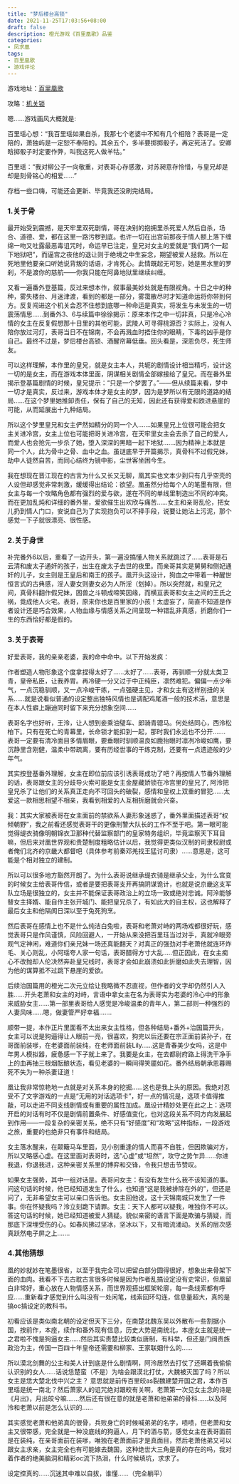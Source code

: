 ```yaml
---
title: "梦后楼台高锁"
date: 2021-11-25T17:03:56+08:00
draft: false
description: 橙光游戏《百里凰歌》品鉴
categories: 
- 凤求凰
tags:
- 百里凰歌
- 游戏评论
---
```


游戏地址：[百里凰歌](https://www.66rpg.com/game/59252)

攻略：[机关锁](https://getnote.cf/SJMH9)

嗯......游戏画风大概就是:

百里瑶心想：“我百里瑶如果自杀，我那七个老婆中不知有几个相陪？表哥是一定陪的，萧独屿是一定恕不奉陪的。其余五个，多半要掷掷骰子，再定死活了。安卿晗掷骰子时定要作弊，叫我这死人做羊牯。”

百里瑶：“我对柳公子一向敬重，对表哥心存感激，对苏昶意存怜惜，与皇兄却是却是刻骨铭心的相爱……”

存档一些口嗨，可能还会更新、毕竟我还没刷完结局。

### 1.关于骨

最开始受到震撼，是天牢里双死剧情，哥在决别的抱拥里杀死爱人然后自杀，场合、道德、爱，都在这里一路污秽到底。也许一切在出宫前那夜于情人额上落下缠绵一吻又吐露最恶毒诅咒时，命运早已注定，皇兄对女主的爱就是“我们两个一起下地狱吧”，而逼宫之夜他的退让则于绝境之中生妄念，期望被爱人拯救。所以在死地里他要亲口听她说背叛的话语，才肯死心。此情既起无可恕，她是黑水里的罗刹，不是渡你的慈航——你我只能在阿鼻地狱里继续纠缠。

又看一遍番外登基篇，反过来想本作，叙事最美妙处就是有限视角。十日之中的种种，雾失楼台、月迷津渡，看到的都是一部分，雾霭散尽时才知道命运将你带到何方。反复闯进这个机关会忍不住想到底哪一种命运是真实，将发生与未发生的一切震荡情思......到番外3、6与续篇中徐徐揭示：原来本作之中一切非真，只是冷心冷情的女主在反复假想那十日里的其他可能，武陵人可寻得桃源否？实际上，没有人陪你放过河灯，表哥当日不在锦南，不会再溅血时捂住你的眼睛，下毒的凶手是你自己。最终不过是，梦后楼台高锁、酒醒帘幕低垂。回头看是，深恩负尽，死生师友。

可以这样理解，本作里的皇兄，就是女主本人，共轭的剧情设计相当精巧，设计这一切的是女主，而在游戏本体里面，阴谋相关剧情全部嫁接给了皇兄。而在番外里揭示登基篇剧情的时候，皇兄提示：“只是一个梦罢了。”——但从续篇来看，梦中一切才是真实，反过来，游戏本体才是女主的梦，因为是梦所以有无限的道路的结局......在这个梦里她推卸责任，保有了自己的无知，因此还有获得爱和跌进悬崖的可能，从而延展出十九种结局。

所以这个梦里皇兄和女主俨然如精分的同一个人.......如果皇兄上位很可能会把女主关进冷宫，女主上位也可能把哥关进冷宫，在天牢里女主会去杀了自己的爱人，而爱人也会抢先一步杀了她，堕入深深的黑暗一起下地狱.......因为精神上本就是同一个人，此为骨中之骨、血中之血。虽谜底早于开篇揭示，真骨科不过假兄妹，劫中人徒然自苦，而同心结终为镜中影，尘世客坐困今生。

我在想现在晋江现在的古言为什么又长又无聊，凰其实也文本少到只有几乎空壳的人设但却感觉非常刺激，缓缓得出结论：欲望。凰虽然分给每个人的笔墨有限，但女主与每一个攻略角色都有强烈的爱与欲，遂在不同的单线里制造出不同的冲突。而在更加乱炖和详细的番外里，爱欲催生出欢欣与痛苦……女主和亲哥乱伦，把女儿扔到情人门口，安说自己为了实现抱负可以不择手段，说要让她沾上污泥，那个感觉一下子就很漂亮、很性感。

### 2.关于身世

补完番外6以后，重看了一边开头，第一遍没搞懂人物关系就跳过了......表哥是石云清和废太子通奸的孩子，出生在废太子去世的夜里。而亲哥其实是舅舅和侧妃通奸的儿子，女主则是王皇后和南王的孩子。凰开头这设计，狗血之中带着一种醒世恒言式的古典感，淫人妻女则妻女必为人所淫（划掉）。所以突然就，和皇兄之间，真骨科翻作假兄妹，困兽之斗顿成啼笑因缘，而横亘表哥和女主之间的王氏之祸，竟成他人火宅。表哥，原来你也是百里家的小孩！太虚妄了，简直不知道是作者设计还是巧合效果，人物血缘与情感关系之间呈现一种错乱非真感，折磨你们一生的东西恰好都是假的。

### 3.关于表哥

好爱表哥，我的亲亲老婆，我的命中命中。以下开始发疯：

作者塑造人物形象这个度拿捏得太好了……太好了……表哥，再驯顺一分就太类卫青，皇帝私臣，让我养胃。再冷硬一分又过于中正纯臣，凛然难犯。偏偏一点少年气，一点沉稳驯顺，又一点冷峻干练，一点强硬主见，才和女主有这样别扭的关系……就是说看似普通的设定整出独特风情也是调配鸡尾酒一般的技术活，意思是在本人性癖上蹦迪同时留下来充分想象空间……

表哥名字也好听，王泠，让人想到妾乘油璧车、郎骑青骢马。何处结同心，西泠松柏下。只有在死亡的青幕里，长命锁才能扣到一起，那时我们永远也不分开.......表哥一定要有清冷面目多情眉眼，要垂眼时驯顺温良如鹿抬眼时凛冽冷峻如鹰，要沉静里含刚健，温柔中带疏离，要有历经世事的干练克制，还要有一点遗迹般的少年气。

其实按登基番外理解，女主在即位前应该引诱表哥成功了吧？再按情人节番外理解的话，表哥跟女主的分歧导火索可能是女主金屋藏娇锁在冷宫里的皇兄了, 阿泠把皇兄杀了让他们的关系真正走向不可回头的破裂，感情和皇权上双重的冒犯……太爱这一款相思相望不相亲，我看到相爱的人互相折磨就会兴奋。

我：其实大家被表哥在女主面前的禁欲系人妻形象迷惑了，番外里面描述表哥“权倾朝野”，我之前看还感觉表哥干的更像刑警大队长的工作不至于吧。第一眼可能觉得缇衣骑像明朝锦衣卫那种代替监察部门的皇家特务组织，毕竟监察天下耳目嘛，但后来对凰世界观和贵楚制度粗略估计以后，我觉得更类似汉制的司隶校尉或者俺们北齐的京畿大都督吧（具体参考前秦邓羌找王猛讨司隶）……意思是，这可能是个相对独立的建制。

所以可以很多地方豁然开朗了。为什么表哥说继承缇衣骑是继承父业，为什么宫变的时候女主给表哥传信，或者是要把表哥支开再搞阴谋诡计，也就是说京畿这支军队立场是很独立的，女主并不能保证表哥政治上的立场一致或绝对忠诚。阿泠能够替女主择婿、能自作主张开城门、能把皇兄杀了，有如此大的自主权，这也解释了最后女主和他隔阂日深以至于兔死狗烹。

然后表哥在感情上也不是什么纯洁白兔啦，表哥和老萧对峙的两场戏都很好玩，感觉表哥只是作风谨慎，风险回避人，一开始从来没把百里珏当过对手，真就冷眼旁观气定神闲，难道你们亲兄妹一场还真能翻天？对真正的强劲对手老萧他就连环炸毛、关心则乱，小阿瑶夸人家一句话，表哥醋得方寸大乱.....但正因此，在女主痴心不改抛却人伦决然奔赴皇兄线时，表哥才会如此崩溃如此折磨如此失去理智，因为他的谋算抵不过跳下悬崖的爱欲。

后续治国篇用的橙光二次元立绘让我略微不忍直视，但作者的文字却仍然引人入胜……开头老萧和女主的对峙，言语中拿女主在名为表哥实为老婆的泠心中的形象来威胁女主……第一部里表哥给人感觉是冷峻温柔的青年人，第二部则一种强烈的人妻风味......嗯，做妻管严好幸福.......

顺带一提，本作正片里面看不太出来女主性格，但各种结局+番外+治国篇开头，女主可以说是狗逼得让人眼前一亮，很喜欢，狗完以后还要在宗正面前装孙子，在哥面前装嗲，在老婆面前装纯，在老师面前装Lily……这是青春美少女吗，这是中年男人模拟器，疲惫感一下子就上来了。我要是女主，在去都尉府路上得洗干净手上的血再抽三根烟酝酿状态，看见老婆的一瞬间得笑靥如花。番外结局朝承恩暮赐死不失为一种杀妻证道！

凰让我非常惊艳地一点就是对关系本身的挖掘......这也是我上头的原因。我绝对忍受不了文字游戏的一点是“无用的对话选项卡”，好一点的情况是，选项卡值得推敲，可以走进不同支线剧情或有重要的属性加成。凰设计精妙处更在此之上：选项开启的对话有时不仅是剧情前置条件、好感值变化，也对这段关系不同方向发展起到作用——一段复杂的亲密关系，绝不只有“好感度”和“攻略”这种指标，一段游戏之旅，重要的也绝非只有事件和结局。

女主落水醒来，在颠簸马车里面，见小别重逢的情人而喜不自胜，但因欺骗对方，所以又略感心虚。在这里面对表哥时，选“心虚”或“坦然”，攻守之势乍异......你进我退，你退我进，这种亲密关系里的博弈和交锋，令我只想击节赞叹。

如果女主强势，其中一组对话是。表哥问女主：有没有发生什么我不该知道的事。问这句话的时候，他已经知道发生了什么，也知道“这是我被排除在外的”，但还是问了，无非希望女主可以亲口告诉他。女主回他说，这十天锦南城只发生了一件事。你在怀疑我吗？泠立刻跪下请罪。女主：天下人都可以疑我，唯独你不可以。答这句话的时候，她已经知道被爱人猜疑。貌似亲密的语言下面是欺骗与猜疑，而那底下深埋受伤的心。如春风拂过坚冰，坚冰以下，又有暗流涌动。关系的层次感真跃然电子屏之上.......

### 4.其他猜想

凰的妙就妙在笔墨很省，以至于我完全可以把留白部分圆得很好，想象出来骨架下面的血肉。我看不下去古耽古言很多时候是因为作者乱搞设定没有史常识，但凰留白非常好，重心放在人物情感关系，而世界观搭出框架轮廓，每一条线索都有呼应……重新看才感觉到什么叫没有一处闲笔，线索回环勾连，信息量超大，真的是搞oc搞设定的教科书。

初看应该是类似南北朝的设定但天下三分，在南楚北魏东吴以外散布一些割据小国，按前作，本座，续作和番外现有信息，历史大势是南统北，本座女主就是统一之君啦不愧是狗逼女主……然后其实贵楚比较类似唐制，有科举，但还是门阀贵族政治为主，传国一百四十年皇帝还需要和柳家、王家联姻什么的……

所以漠北剑舞的公主和美人计到底是什么剧情啊，阿泠居然去打仗了还瞒着我偷偷认识别的女人……话说恁楚蛮（不是）为啥会跟漠北打仗，大魏被灭国了吗？所以女主是恁大楚北伐中兴之主？ 意思就是前传百里皎as裂魏建楚开国之君，本作百里瑶是统一南北？然后萧家人的诅咒绝对跟皎有关啊，老萧第一次见女主念的诗是《月出》，月出皎兮嘛.......然后还有很在意的就是老萧和他弟弟的骨科……以及阿泠和老萧以前是怎么认识的……

其实感觉老萧和他弟真的很骨，兵败身亡的时候喊弟弟的名字，啧啧，但老萧和女主又很带感，完全就是一种没底线的狗逼人，月下的酒与箭，感觉女主在表哥面前是在装纯，在亲哥面前在装嗲，唯独在老萧面前才是真面目，然后老萧他弟又可以跟女主求亲，女主完全也有可能嫁去魏国，这种绝世大三角是真的存在的吗，我对着作者的绝美脑洞和精彩oc流下热泪，什么时候填坑，求求了。

设定控真的……沉迷其中难以自拔，谁懂……（完全躺平）

























